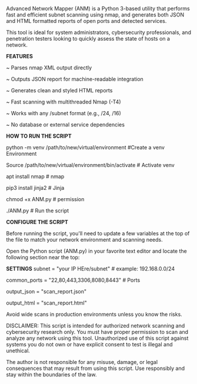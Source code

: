 Advanced Network Mapper (ANM) is a Python 3-based utility that performs fast and efficient subnet scanning using nmap, and generates both JSON and HTML formatted reports of open ports and detected services.

This tool is ideal for system administrators, cybersecurity professionals, and penetration testers looking to quickly assess the state of hosts on a network.

**FEATURES**

~ Parses nmap XML output directly

~ Outputs JSON report for machine-readable integration

~ Generates clean and styled HTML reports

~ Fast scanning with multithreaded Nmap (-T4)

~ Works with any /subnet format (e.g., /24, /16)

~ No database or external service dependencies

**HOW TO RUN THE SCRIPT**

python -m venv /path/to/new/virtual/environment #Create a venv Environment

Source /path/to/new/virtual/environment/bin/activate # Activate venv

apt install nmap # nmap

pip3 install jinja2 # Jinja

chmod +x ANM.py # permission

./ANM.py # Run the script

**CONFIGURE THE SCRIPT**

Before running the script, you'll need to update a few variables at the top of the file to match your network environment and scanning needs.

Open the Python script (ANM.py) in your favorite text editor and locate the following section near the top:

**SETTINGS**
subnet = "your IP HEre/subnet"  # example: 192.168.0.0/24

common_ports = "22,80,443,3306,8080,8443"  # Ports

output_json = "scan_report.json"

output_html = "scan_report.html"

Avoid wide scans in production environments unless you know the risks.

DISCLAIMER:
This script is intended for authorized network scanning and cybersecurity research only.
You must have proper permission to scan and analyze any network using this tool.
Unauthorized use of this script against systems you do not own or have explicit consent to test
is illegal and unethical.

The author is not responsible for any misuse, damage, or legal consequences that may result
from using this script. Use responsibly and stay within the boundaries of the law.



